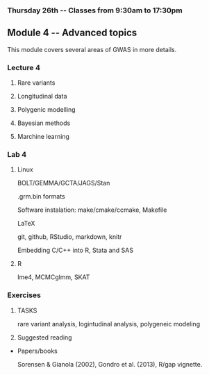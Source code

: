 ### Thursday 26th -- Classes from 9:30am to 17:30pm

## Module 4 -- Advanced topics

This module covers several areas of GWAS in more details.

### Lecture 4

1. Rare variants

2. Longitudinal data

3. Polygenic modelling

4. Bayesian methods

5. Marchine learning

### Lab 4

1. Linux

   BOLT/GEMMA/GCTA/JAGS/Stan

   .grm.bin formats

   Software instalation: make/cmake/ccmake, Makefile

   LaTeX

   git, github, RStudio, markdown, knitr

   Embedding C/C++ into R, Stata and SAS
 
2. R

   lme4, MCMCglmm, SKAT

### Exercises

1. TASKS

   rare variant analysis, logintudinal analysis, polygeneic modeling

2. Suggested reading

* Papers/books

   Sorensen & Gianola (2002), Gondro et al. (2013), R/gap vignette.

